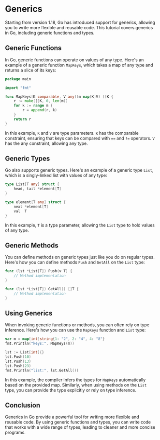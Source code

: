 # Generics

Starting from version 1.18, Go has introduced support for generics, allowing you to write more flexible and reusable code. This tutorial covers generics in Go, including generic functions and types.

## Generic Functions

In Go, generic functions can operate on values of any type. Here's an example of a generic function `MapKeys`, which takes a map of any type and returns a slice of its keys:

```go
package main

import "fmt"

func MapKeys[K comparable, V any](m map[K]V) []K {
    r := make([]K, 0, len(m))
    for k := range m {
        r = append(r, k)
    }
    return r
}
```

In this example, `K` and `V` are type parameters. `K` has the comparable constraint, ensuring that keys can be compared with `==` and `!=` operators. `V` has the any constraint, allowing any type.

## Generic Types

Go also supports generic types. Here's an example of a generic type `List`, which is a singly-linked list with values of any type:

```go
type List[T any] struct {
    head, tail *element[T]
}

type element[T any] struct {
    next *element[T]
    val  T
}
```

In this example, `T` is a type parameter, allowing the `List` type to hold values of any type.

## Generic Methods

You can define methods on generic types just like you do on regular types. Here's how you can define methods `Push` and `GetAll` on the `List` type:

```go
func (lst *List[T]) Push(v T) {
    // Method implementation
}

func (lst *List[T]) GetAll() []T {
    // Method implementation
}
```

## Using Generics

When invoking generic functions or methods, you can often rely on type inference. Here's how you can use the `MapKeys` function and `List` type:

```go
var m = map[int]string{1: "2", 2: "4", 4: "8"}
fmt.Println("keys:", MapKeys(m))

lst := List[int]{}
lst.Push(10)
lst.Push(13)
lst.Push(23)
fmt.Println("list:", lst.GetAll())
```

In this example, the compiler infers the types for `MapKeys` automatically based on the provided map. Similarly, when using methods on the `List` type, you can provide the type explicitly or rely on type inference.

## Conclusion

Generics in Go provide a powerful tool for writing more flexible and reusable code. By using generic functions and types, you can write code that works with a wide range of types, leading to cleaner and more concise programs.